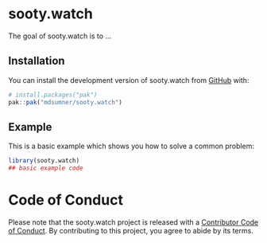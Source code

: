 
<!-- README.md is generated from README.Rmd. Please edit that file -->

# sooty.watch

<!-- badges: start -->
<!-- badges: end -->

The goal of sooty.watch is to …

## Installation

You can install the development version of sooty.watch from
[GitHub](https://github.com/) with:

``` r
# install.packages("pak")
pak::pak("mdsumner/sooty.watch")
```

## Example

This is a basic example which shows you how to solve a common problem:

``` r
library(sooty.watch)
## basic example code
```

# Code of Conduct

Please note that the sooty.watch project is released with a [Contributor
Code of
Conduct](https://contributor-covenant.org/version/2/1/CODE_OF_CONDUCT.html).
By contributing to this project, you agree to abide by its terms.
